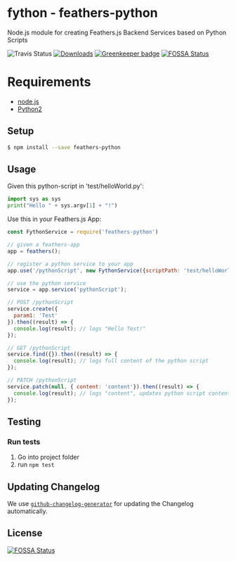 # fython - feathers-python

Node.js module for creating Feathers.js Backend Services based on Python Scripts

![Travis Status](https://travis-ci.org/pinussilvestrus/feathers-python.svg?branch=master) [![Downloads](https://img.shields.io/npm/dt/feathers-python.svg)](https://www.npmjs.com/package/feathers-python) [![Greenkeeper badge](https://badges.greenkeeper.io/pinussilvestrus/feathers-python.svg)](https://greenkeeper.io/)
[![FOSSA Status](https://app.fossa.io/api/projects/git%2Bgithub.com%2Fpinussilvestrus%2Ffeathers-python.svg?type=shield)](https://app.fossa.io/projects/git%2Bgithub.com%2Fpinussilvestrus%2Ffeathers-python?ref=badge_shield)

# Requirements

* [node.js](https://nodejs.org/en/)
* [Python2](https://www.python.org/downloads/)

## Setup
```sh
$ npm install --save feathers-python
```

## Usage

Given this python-script in 'test/helloWorld.py':

```python
import sys as sys
print("Hello " + sys.argv[1] + "!")
```

Use this in your Feathers.js App:

```js
const FythonService = require('feathers-python')

// given a feathers-app
app = feathers();

// register a python service to your app
app.use('/pythonScript', new FythonService({scriptPath: 'test/helloWorld.py'}));

// use the python service
service = app.service('pythonScript');

// POST /pythonScript
service.create({
  param1: 'Test'
}).then((result) => {
  console.log(result); // logs "Hello Test!"
});

// GET /pythonScript
service.find({}).then((result) => {
  console.log(result); // logs full content of the python script
});

// PATCH /pythonScript
service.patch(null, { content: 'content'}).then((result) => {
  console.log(result); // logs "content", updates python script content on disk
});
```

## Testing

### Run tests

1. Go into project folder
2. run `npm test`

## Updating Changelog

We use [`github-changelog-generator`](https://github.com/github-changelog-generator/github-changelog-generator) for updating the Changelog automatically.

## License
[![FOSSA Status](https://app.fossa.io/api/projects/git%2Bgithub.com%2Fpinussilvestrus%2Ffeathers-python.svg?type=large)](https://app.fossa.io/projects/git%2Bgithub.com%2Fpinussilvestrus%2Ffeathers-python?ref=badge_large)
